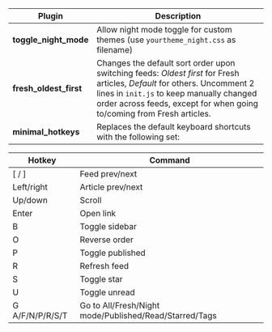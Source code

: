 Plugin | Description
--- | ---
__toggle_night_mode__ | Allow night mode toggle for custom themes (use `yourtheme_night.css` as filename)
__fresh_oldest_first__ | Changes the default sort order upon switching feeds: _Oldest first_ for Fresh articles, _Default_ for others. Uncomment 2 lines in `init.js` to keep manually changed order across feeds, except for when going to/coming from Fresh articles.
__minimal_hotkeys__ | Replaces the default keyboard shortcuts with the following set:

Hotkey | Command
--- | ---
[ / ] | Feed prev/next
Left/right | Article prev/next
Up/down | Scroll
Enter | Open link
B | Toggle sidebar
O | Reverse order
P | Toggle published
R | Refresh feed
S | Toggle star
U | Toggle unread
G A/F/N/P/R/S/T | Go to All/Fresh/Night mode/Published/Read/Starred/Tags